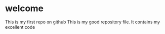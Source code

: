 # welcome
This is my first repo on github
This is my good repository file. It contains my excellent code
